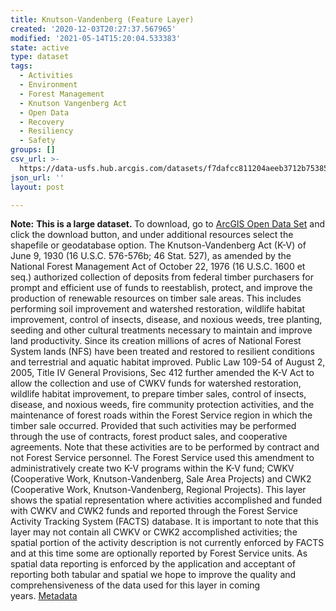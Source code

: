 ```yaml
---
title: Knutson-Vandenberg (Feature Layer)
created: '2020-12-03T20:27:37.567965'
modified: '2021-05-14T15:20:04.533383'
state: active
type: dataset
tags:
  - Activities
  - Environment
  - Forest Management
  - Knutson Vangenberg Act
  - Open Data
  - Recovery
  - Resiliency
  - Safety
groups: []
csv_url: >-
  https://data-usfs.hub.arcgis.com/datasets/f7dafcc811204aeeb3712b753851cbdd_8.csv?outSR=%7B%22latestWkid%22%3A4269%2C%22wkid%22%3A4269%7D
json_url: ''
layout: post

---
```

<b>Note:</b> <b>This is a large dataset. </b>To download, go to <a href='https://enterprisecontentnew-usfs.hub.arcgis.com/datasets/knutson-vandenberg-feature-layer' rel='nofollow ugc' target='_blank'>ArcGIS Open Data Set</a> and click the download button, and under additional resources select the shapefile or geodatabase option. The Knutson-Vandenberg Act (K-V) of June 9, 1930 (16 U.S.C. 576-576b; 46 Stat. 527), as amended by the National Forest Management Act of October 22, 1976 (16 U.S.C. 1600 et seq.) authorized collection of deposits from federal timber purchasers for prompt and efficient use of funds to reestablish, protect, and improve the production of renewable resources on timber sale areas. This includes performing soil improvement and watershed restoration, wildlife habitat improvement, control of insects, disease, and noxious weeds, tree planting, seeding and other cultural treatments necessary to maintain and improve land productivity. Since its creation millions of acres of National Forest System lands (NFS) have been treated and restored to resilient conditions and terrestrial and aquatic habitat improved. Public Law 109-54 of August 2, 2005, Title IV General Provisions, Sec 412 further amended the K-V Act to allow the collection and use of CWKV funds for watershed restoration, wildlife habitat improvement, to prepare timber sales, control of insects, disease, and noxious weeds, fire community protection activities, and the maintenance of forest roads within the Forest Service region in which the timber sale occurred. Provided that such activities may be performed through the use of contracts, forest product sales, and cooperative agreements. Note that these activities are to be performed by contract and not Forest Service personnel. The Forest Service used this amendment to administratively create two K-V programs within the K-V fund; CWKV (Cooperative Work, Knutson-Vandenberg, Sale Area Projects) and CWK2 (Cooperative Work, Knutson-Vandenberg, Regional Projects). This layer shows the spatial representation where activities accomplished and funded with CWKV and CWK2 funds and reported through the Forest Service Activity Tracking System (FACTS) database. It is important to note that this layer may not contain all CWKV or CWK2 accomplished activities; the spatial portion of the activity description is not currently enforced by FACTS and at this time some are optionally reported by Forest Service units. As spatial data reporting is enforced by the application and acceptant of reporting both tabular and spatial we hope to improve the quality and comprehensiveness of the data used for this layer in coming years. <a href='https://data.fs.usda.gov/geodata/edw/edw_resources/meta/S_USA.Activity_KnutsonVandenberg.xml' rel='nofollow ugc' target='_blank'>Metadata</a>
